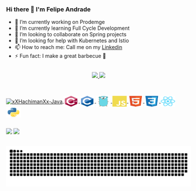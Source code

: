 ### Hi there 👋 I'm Felipe Andrade

- 🔭 I’m currently working on Prodemge
- 🌱 I’m currently learning Full Cycle Development
- 👯 I’m looking to collaborate on Spring projects
- 🤔 I’m looking for help with Kubernetes and Istio
- 📫 How to reach me: Call me on my [Linkedin](https://www.linkedin.com/in/felipe-andrade-a34092195/)
- ⚡ Fun fact: I make a great barbecue 🍖

##
 
<div align="center">
  <a href="https://github.com/xXHachimanXx">
  <img height="180em" src="https://github-readme-stats.vercel.app/api?username=xXHachimanXx&show_icons=true&theme=dark&include_all_commits=true&count_private=true"/>
  <img height="180em" src="https://github-readme-stats.vercel.app/api/top-langs/?username=xXHachimanXx&layout=compact&langs_count=7&theme=dark"/>
</div>
  
##
  
<div style="display: inline_block"><br>
  <img align="center" alt="xXHachimanXx-Java" height="30" width="40" src="https://cdn.jsdelivr.net/gh/devicons/devicon/icons/java/java-original-wordmark.svg" />
  <img align="center" alt="xXHachimanXx-Cplusplus" height="30" width="40" src="https://raw.githubusercontent.com/devicons/devicon/master/icons/cplusplus/cplusplus-original.svg">
  <img align="center" alt="xXHachimanXx-C" height="30" width="40" src="https://raw.githubusercontent.com/devicons/devicon/master/icons/c/c-original.svg"> 
  <img align="center" alt="xXHachimanXx-go" height="30" width="40" src="https://raw.githubusercontent.com/devicons/devicon/master/icons/go/go-original.svg"> 
  <img align="center" alt="xXHachimanXx-Js" height="30" width="40" src="https://raw.githubusercontent.com/devicons/devicon/master/icons/javascript/javascript-plain.svg">
  <img align="center" alt="xXHachimanXx-HTML" height="30" width="40" src="https://raw.githubusercontent.com/devicons/devicon/master/icons/html5/html5-original.svg">
  <img align="center" alt="xXHachimanXx-CSS" height="30" width="40" src="https://raw.githubusercontent.com/devicons/devicon/master/icons/css3/css3-original.svg">
  <img align="center" alt="xXHachimanXx-React" height="30" width="40" src="https://raw.githubusercontent.com/devicons/devicon/master/icons/react/react-original.svg">
  <img align="center" alt="xXHachimanXx-Python" height="30" width="40" src="https://raw.githubusercontent.com/devicons/devicon/master/icons/python/python-original.svg">
  
</div>
  
##
  
<div> 
  <a href = "mailto:felipe.martins7178412@gmail.com"><img src="https://img.shields.io/badge/-Gmail-%23333?style=for-the-badge&logo=gmail&logoColor=white" target="_blank"></a>
  <a href="https://www.linkedin.com/in/felipe-andrade-a34092195/" target="_blank"><img src="https://img.shields.io/badge/-LinkedIn-%230077B5?style=for-the-badge&logo=linkedin&logoColor=white" target="_blank"></a> 
  
##
  
![Snake animation](https://github.com/xXHachimanXx/xXHachimanXx/blob/output/github-contribution-grid-snake.svg)
 
</div>

